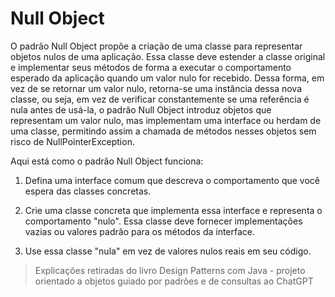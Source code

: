 # Null Object

O padrão Null Object propôe a criação de uma classe para representar objetos nulos de uma aplicação. Essa classe deve estender a classe original e implementar seus métodos de forma a executar o comportamento esperado da aplicação quando um valor nulo for recebido. Dessa forma, em vez de se retornar um valor nulo, retorna-se uma instância dessa nova classe, ou seja, em vez de verificar constantemente se uma referência é nula antes de usá-la, o padrão Null Object introduz objetos que representam um valor nulo, mas implementam uma interface ou herdam de uma classe, permitindo assim a chamada de métodos nesses objetos sem risco de NullPointerException.

Aqui está como o padrão Null Object funciona:

1. Defina uma interface comum que descreva o comportamento que você espera das classes concretas.

2. Crie uma classe concreta que implementa essa interface e representa o comportamento "nulo". Essa classe deve fornecer implementações vazias ou valores padrão para os métodos da interface.

3. Use essa classe "nula" em vez de valores nulos reais em seu código.

> Explicações retiradas do livro Design Patterns com Java - projeto orientado a objetos guiado por padrões e de consultas ao ChatGPT